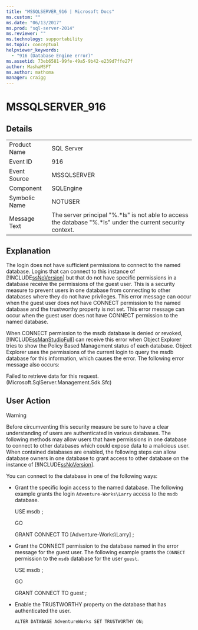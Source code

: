 ```yaml
---
title: "MSSQLSERVER_916 | Microsoft Docs"
ms.custom: ""
ms.date: "06/13/2017"
ms.prod: "sql-server-2014"
ms.reviewer: ""
ms.technology: supportability
ms.topic: conceptual
helpviewer_keywords: 
  - "916 (Database Engine error)"
ms.assetid: 73eb6581-99fe-49a5-9b42-e239d7ffe27f
author: MashaMSFT
ms.author: mathoma
manager: craigg
---
```

# MSSQLSERVER_916
    
## Details  
  
|||  
|-|-|  
|Product Name|SQL Server|  
|Event ID|916|  
|Event Source|MSSQLSERVER|  
|Component|SQLEngine|  
|Symbolic Name|NOTUSER|  
|Message Text|The server principal "%.*ls" is not able to access the database "%.\*ls" under the current security context.|  
  
## Explanation  
 The login does not have sufficient permissions to connect to the named database. Logins that can connect to this instance of [!INCLUDE[ssNoVersion](../../includes/ssnoversion-md.md)] but that do not have specific permissions in a database receive the permissions of the guest user. This is a security measure to prevent users in one database from connecting to other databases where they do not have privileges. This error message can occur when the guest user does not have CONNECT permission to the named database and the trustworthy property is not set. This error message can occur when the guest user does not have CONNECT permission to the named database.  
  
 When CONNECT permission to the msdb database is denied or revoked, [!INCLUDE[ssManStudioFull](../../includes/ssmanstudiofull-md.md)] can receive this error when Object Explorer tries to show the Policy Based Management status of each database. Object Explorer uses the permissions of the current login to query the msdb database for this information, which causes the error. The following error message also occurs:  
  
 Failed to retrieve data for this request. (Microsoft.SqlServer.Management.Sdk.Sfc)  
  
## User Action  
  
> [!WARNING]  
>  Before circumventing this security measure be sure to have a clear understanding of users are authenticated in various databases. The following methods may allow users that have permissions in one database to connect to other databases which could expose data to a malicious user. When contained databases are enabled, the following steps can allow database owners in one database to grant access to other database on the instance of [!INCLUDE[ssNoVersion](../../includes/ssnoversion-md.md)].  
  
 You can connect to the database in one of the following ways:  
  
-   Grant the specific login access to the named database. The following example grants the login `Adventure-Works\Larry` access to the `msdb` database.  
  
     USE msdb ;  
  
     GO  
  
     GRANT CONNECT TO [Adventure-Works\Larry] ;  
  
-   Grant the CONNECT permission to the database named in the error message for the guest user. The following example grants the `CONNECT` permission to the `msdb` database for the user `guest`.  
  
     USE msdb ;  
  
     GO  
  
     GRANT CONNECT TO guest ;  
  
-   Enable the TRUSTWORTHY property on the database that has authenticated the user.  
  
     `ALTER DATABASE AdventureWorks SET TRUSTWORTHY ON;`  
  
  
